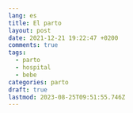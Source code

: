 ```yaml
---
lang: es
title: El parto
layout: post
date: 2021-12-21 19:22:47 +0200
comments: true
tags:
  - parto
  - hospital
  - bebe
categories: parto
draft: true
lastmod: 2023-08-25T09:51:55.746Z
---
```

